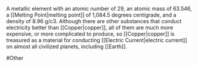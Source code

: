 A metallic element with an atomic number of 29, an atomic mass of 63.546, a <span class="miscellaneous">[[Melting Point|melting point]]</span> of 1,084.5 degrees centigrade, and a density of 8.96 g/c3.
Although there are other substances that conduct electricity better than <span class="miscellaneous">[[Copper|copper]]</span>, all of them are much more expensive, or more complicated to produce, so <span class="miscellaneous">[[Copper|copper]]</span> is treasured as a material for conducting <span class="miscellaneous">[[Electric Current|electric current]]</span> on almost all civilized planets, including <span class="political-bodies-places">[[Earth]]</span>.

#Other